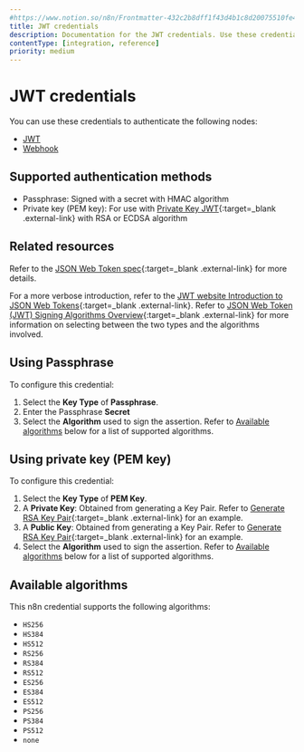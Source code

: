 ```yaml
---
#https://www.notion.so/n8n/Frontmatter-432c2b8dff1f43d4b1c8d20075510fe4
title: JWT credentials
description: Documentation for the JWT credentials. Use these credentials to authenticate JWT in n8n, a workflow automation platform.
contentType: [integration, reference]
priority: medium
---
```


# JWT credentials

You can use these credentials to authenticate the following nodes:

- [JWT](/integrations/builtin/core-nodes/n8n-nodes-base.jwt.md)
- [Webhook](/integrations/builtin/core-nodes/n8n-nodes-base.webhook/index.md)

## Supported authentication methods

- Passphrase: Signed with a secret with HMAC algorithm
- Private key (PEM key): For use with [Private Key JWT](https://auth0.com/docs/get-started/authentication-and-authorization-flow/authenticate-with-private-key-jwt){:target=_blank .external-link} with RSA or ECDSA algorithm

## Related resources

Refer to the [JSON Web Token spec](https://datatracker.ietf.org/doc/html/rfc7519){:target=_blank .external-link} for more details.

For a more verbose introduction, refer to the [JWT website Introduction to JSON Web Tokens](https://jwt.io/introduction){:target=_blank .external-link}. Refer to [JSON Web Token (JWT) Signing Algorithms Overview](https://auth0.com/blog/json-web-token-signing-algorithms-overview/){:target=_blank .external-link} for more information on selecting between the two types and the algorithms involved.

## Using Passphrase

To configure this credential:

1. Select the **Key Type** of **Passphrase**.
2. Enter the Passphrase **Secret**
3. Select the **Algorithm** used to sign the assertion. Refer to [Available algorithms](#available-algorithms) below for a list of supported algorithms.

## Using private key (PEM key)

To configure this credential:
1. Select the **Key Type** of **PEM Key**.
2. A **Private Key**: Obtained from generating a Key Pair. Refer to [Generate RSA Key Pair](https://auth0.com/docs/secure/application-credentials/generate-rsa-key-pair){:target=_blank .external-link} for an example.
3. A **Public Key**: Obtained from generating a Key Pair. Refer to [Generate RSA Key Pair](https://auth0.com/docs/secure/application-credentials/generate-rsa-key-pair){:target=_blank .external-link} for an example.
4. Select the **Algorithm** used to sign the assertion. Refer to [Available algorithms](#available-algorithms) below for a list of supported algorithms.

## Available algorithms

This n8n credential supports the following algorithms:

- `HS256`
- `HS384`
- `HS512`
- `RS256`
- `RS384`
- `RS512`
- `ES256`
- `ES384`
- `ES512`
- `PS256`
- `PS384`
- `PS512`
- `none`
